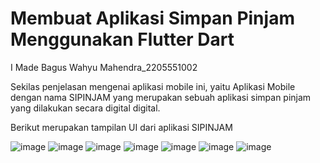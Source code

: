 # Membuat Aplikasi Simpan Pinjam Menggunakan Flutter Dart

I Made Bagus Wahyu Mahendra_2205551002

Sekilas penjelasan mengenai aplikasi mobile ini, yaitu Aplikasi Mobile dengan nama SIPINJAM yang merupakan sebuah aplikasi simpan pinjam yang dilakukan secara digital digital.

Berikut merupakan tampilan UI dari aplikasi SIPINJAM

![image](https://github.com/BagusWahyuMahendra/tugas-pemrogramanMobile/assets/114908291/397805be-8ae6-4ca6-a2e2-a94baf072822)
![image](https://github.com/BagusWahyuMahendra/tugas-pemrogramanMobile/assets/114908291/7599a842-e06d-4a29-b655-400e6293bf82)
![image](https://github.com/BagusWahyuMahendra/tugas-pemrogramanMobile/assets/114908291/4cd9de59-f2f5-4379-8ba4-6a84936b73d8)
![image](https://github.com/BagusWahyuMahendra/tugas-pemrogramanMobile/assets/114908291/cfb0f54f-7df7-4455-bf9f-3ea8f9cb77a8)
![image](https://github.com/BagusWahyuMahendra/tugas-pemrogramanMobile/assets/114908291/e1869f92-c5e1-4a7b-ad5c-0db89f69b453)
![image](https://github.com/BagusWahyuMahendra/tugas-pemrogramanMobile/assets/114908291/a7ffb9cc-7f58-4c47-9935-bf317b991897)
![image](https://github.com/BagusWahyuMahendra/tugas-pemrogramanMobile/assets/114908291/daea8be8-2486-48f3-886b-5a4227514c8b)






































